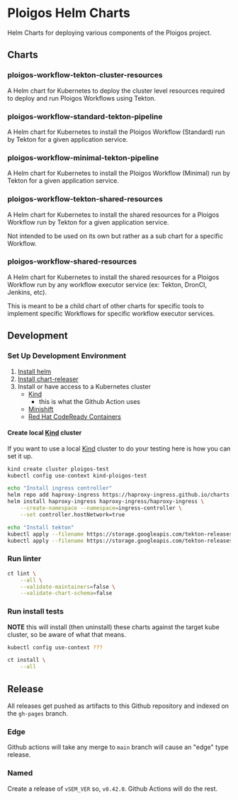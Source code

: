 # Ploigos Helm Charts
Helm Charts for deploying various components of the Ploigos project.

## Charts

### ploigos-workflow-tekton-cluster-resources
A Helm chart for Kubernetes to deploy the cluster level resources required to
deploy and run Ploigos Workflows using Tekton.

### ploigos-workflow-standard-tekton-pipeline
A Helm chart for Kubernetes to install the Ploigos Workflow (Standard) run by Tekton for a
given application service.

### ploigos-workflow-minimal-tekton-pipeline
A Helm chart for Kubernetes to install the Ploigos Workflow (Minimal) run by Tekton for a
given application service.

### ploigos-workflow-tekton-shared-resources
A Helm chart for Kubernetes to install the shared resources for a Ploigos Workflow run
by Tekton for a given application service.

Not intended to be used on its own but rather as a sub chart for a specific Workflow.

### ploigos-workflow-shared-resources
A Helm chart for Kubernetes to install the shared resources for a Ploigos Workflow run
by any workflow executor service (ex: Tekton, DronCI, Jenkins, etc).

This is meant to be a child chart of other charts for specific tools to implement specific
Workflows for specific workflow executor services.

## Development

### Set Up Development Environment

1. [Install helm](https://github.com/helm/helm#install)
2. [Install chart-releaser](https://github.com/helm/chart-releaser#installation)
3. Install or have access to a Kubernetes cluster
    * [Kind](https://kind.sigs.k8s.io/)
        - this is what the Github Action uses
    * [Minishift](https://www.okd.io/minishift/)
    * [Red Hat CodeReady Containers](https://developers.redhat.com/products/codeready-containers/overview)

#### Create local [Kind](https://kind.sigs.k8s.io/) cluster
If you want to use a local [Kind](https://kind.sigs.k8s.io/) cluster to do your testing here is
how you can set it up.

```bash
kind create cluster ploigos-test
kubectl config use-context kind-ploigos-test

echo "Install ingress controller"
helm repo add haproxy-ingress https://haproxy-ingress.github.io/charts
helm install haproxy-ingress haproxy-ingress/haproxy-ingress \
    --create-namespace --namespace=ingress-controller \
    --set controller.hostNetwork=true

echo "Install tekton"
kubectl apply --filename https://storage.googleapis.com/tekton-releases/pipeline/previous/v0.16.3/release.yaml
kubectl apply --filename https://storage.googleapis.com/tekton-releases/triggers/previous/v0.8.1/release.yaml
```

### Run linter

```bash
ct lint \
    --all \
    --validate-maintainers=false \
    --validate-chart-schema=false
```

### Run install tests

**NOTE** this will install (then uninstall) these charts against the target kube cluster,
so be aware of what that means.

```bash
kubectl config use-context ???

ct install \
    --all
```

## Release
All releases get pushed as artifacts to this Github repository and indexed on the `gh-pages` branch.

### Edge
Github actions will take any merge to `main` branch will cause an "edge" type release.

### Named
Create a release of `vSEM_VER` so, `v0.42.0`. Github Actions will do the rest.
